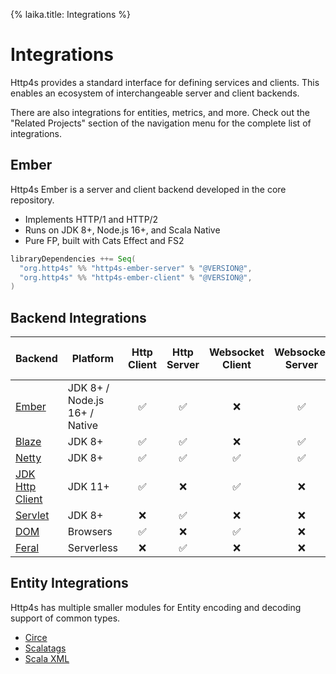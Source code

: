 {%
laika.title: Integrations
%}

# Integrations

Http4s provides a standard interface for defining services and clients. This enables an ecosystem of interchangeable server and client backends.

There are also integrations for entities, metrics, and more. Check out the "Related Projects" section of the navigation menu for the complete list of integrations.

## Ember

Http4s Ember is a server and client backend developed in the core repository.

- Implements HTTP/1 and HTTP/2
- Runs on JDK 8+, Node.js 16+, and Scala Native
- Pure FP, built with Cats Effect and FS2

```scala
libraryDependencies ++= Seq(
  "org.http4s" %% "http4s-ember-server" % "@VERSION@",
  "org.http4s" %% "http4s-ember-client" % "@VERSION@",
)
```

## Backend Integrations

| Backend                                                          | Platform                      | Http Client | Http Server | Websocket Client | Websocket Server | Proxy support (Client) |
|------------------------------------------------------------------|-------------------------------|:-----------:|:-----------:|:----------------:|:----------------:|:----------------------:|
| [Ember](#ember)                                                  | JDK 8+ / Node.js 16+ / Native | ✅           | ✅           | ❌                | ✅                | ❌                      |
| [Blaze](https://github.com/http4s/blaze)                         | JDK 8+                        | ✅           | ✅           | ❌                | ✅                | ❌                      |
| [Netty](https://github.com/http4s/http4s-netty)                  | JDK 8+                        | ✅           | ✅           | ✅                | ✅                | ✅                      |
| [JDK Http Client](https://jdk-http-client.http4s.org/stable/)    | JDK 11+                       | ✅           | ❌           | ✅                | ❌                | ✅                      |
| [Servlet](https://github.com/http4s/http4s-servlet)              | JDK 8+                        | ❌           | ✅           | ❌                | ❌                | ❌                      |
| [DOM](https://http4s.github.io/http4s-dom)                       | Browsers                      | ✅           | ❌           | ✅                | ❌                | ❌                      |
| [Feral](https://github.com/typelevel/feral)                      | Serverless                    | ❌           | ✅           | ❌                | ❌                | ❌                      |

## Entity Integrations

Http4s has multiple smaller modules for Entity encoding and decoding support of common types.

- [Circe](json.md)
- [Scalatags](https://github.com/http4s/http4s-scalatags)
- [Scala XML](https://github.com/http4s/http4s-scala-xml)
